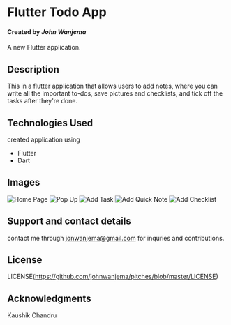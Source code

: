 # Flutter Todo App

#### Created by _John Wanjema_

A new Flutter application.

## Description

This in a flutter application that allows users to add notes, where you can write all the important to-dos, save pictures and checklists, and tick off the tasks after they're done.

## Technologies Used

created application using

- Flutter
- Dart

## Images
![Home Page](/assests/home_page.png )
![Pop Up ](/assests/pop_up.png )
![Add Task](/assests/add_task.png )
![Add Quick Note](/assests/quick_note.png )
![Add Checklist](/assests/checklist.png )

## Support and contact details

contact me through jonwanjema@gmail.com for inquries and contributions.

## License

LICENSE(https://github.com/johnwanjema/pitches/blob/master/LICENSE)

## Acknowledgments

Kaushik Chandru

